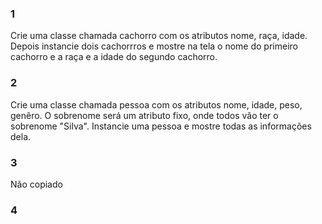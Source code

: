 ### 1
Crie uma classe chamada cachorro com os atributos nome, raça, idade. 
Depois instancie dois cachorrros e mostre na tela o nome do primeiro cachorro 
e a raça e a idade do segundo cachorro.


### 2
Crie uma classe chamada pessoa com os atributos nome, idade, peso, genêro. 
O sobrenome será um atributo fixo, onde todos vão ter o sobrenome "Silva". 
Instancie uma pessoa e mostre todas as informações dela.

### 3
Não copiado

### 4
